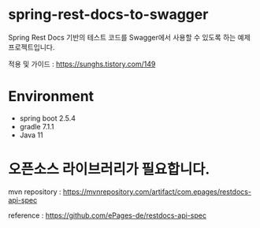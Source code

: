 # spring-rest-docs-to-swagger

Spring Rest Docs 기반의 테스트 코드를 Swagger에서 사용할 수 있도록 하는 예제 프로젝트입니다.

적용 및 가이드 : https://sunghs.tistory.com/149

# Environment
- spring boot 2.5.4
- gradle 7.1.1
- Java 11

# 오픈소스 라이브러리가 필요합니다.
mvn repository : https://mvnrepository.com/artifact/com.epages/restdocs-api-spec

reference : https://github.com/ePages-de/restdocs-api-spec

